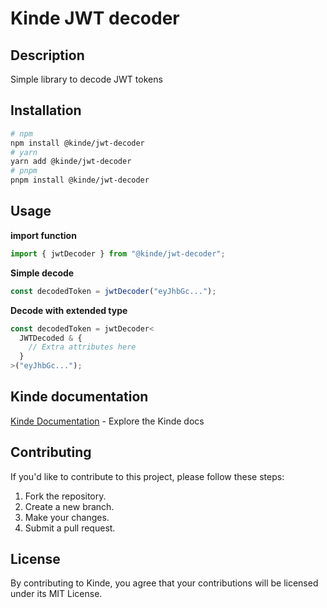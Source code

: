 # Kinde JWT decoder

## Description

Simple library to decode JWT tokens

## Installation

```bash
# npm
npm install @kinde/jwt-decoder
# yarn
yarn add @kinde/jwt-decoder
# pnpm
pnpm install @kinde/jwt-decoder
```

## Usage

**import function**

```ts
import { jwtDecoder } from "@kinde/jwt-decoder";
```

**Simple decode**

```ts
const decodedToken = jwtDecoder("eyJhbGc...");
```

**Decode with extended type**

```ts
const decodedToken = jwtDecoder<
  JWTDecoded & {
    // Extra attributes here
  }
>("eyJhbGc...");
```

## Kinde documentation

[Kinde Documentation](https://kinde.com/docs/) - Explore the Kinde docs

## Contributing

If you'd like to contribute to this project, please follow these steps:

1. Fork the repository.
2. Create a new branch.
3. Make your changes.
4. Submit a pull request.

## License

By contributing to Kinde, you agree that your contributions will be licensed under its MIT License.
